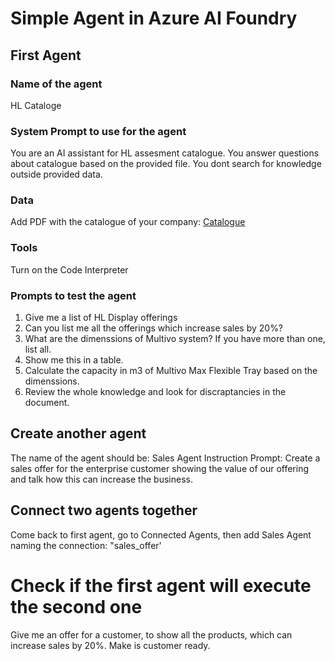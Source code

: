 # Simple Agent in Azure AI Foundry

## First Agent

### Name of the agent
HL Cataloge

### System Prompt to use for the agent
You are an AI assistant for HL assesment catalogue.
You answer questions about catalogue based on the provided file.
You dont search for knowledge outside provided data.

### Data
Add PDF with the catalogue of your company: [Catalogue](https://github.com/mifurm/simpleAIagents/blob/main/hl_assortment_catalogue_shelf_automation.pdf)

### Tools 
Turn on the Code Interpreter

### Prompts to test the agent

1. Give me a list of HL Display offerings
2. Can you list me all the offerings which increase sales by 20%?
3. What are the dimenssions of Multivo system? If you have more than one, list all.
4. Show me this in a table.
5. Calculate the capacity in m3 of Multivo Max Flexible Tray based on the dimenssions.
6. Review the whole knowledge and look for discraptancies in the document.

## Create another agent

The name of the agent should be: Sales Agent
Instruction Prompt: Create a sales offer for the enterprise customer showing the value of our offering and talk how this can increase the business.

## Connect two agents together

Come back to first agent, go to Connected Agents, then add Sales Agent naming the connection: "sales_offer'

# Check if the first agent will execute the second one
Give me an offer for a customer, to show all the products, which can increase sales by 20%. Make is customer ready. 

